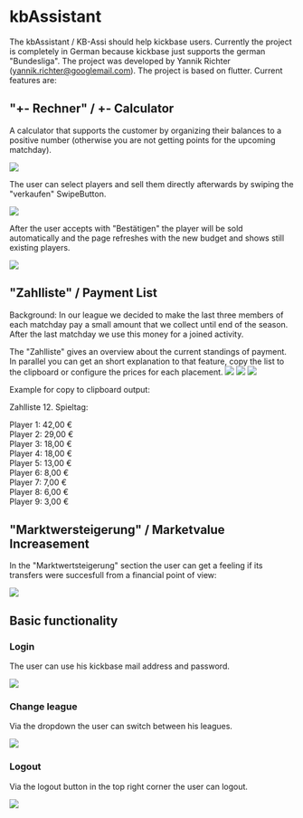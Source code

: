 # kbAssistant

The kbAssistant / KB-Assi should help kickbase users. Currently the project is completely in German because kickbase just supports the german "Bundesliga". The project was developed by Yannik Richter (yannik.richter@googlemail.com). The project is based on flutter. Current features are:

## "+- Rechner" / +- Calculator
A calculator that supports the customer by organizing their balances to a positive number (otherwise you are not getting points for the upcoming matchday). 

![](./README_assets/example_PMRechner.png)

The user can select players and sell them directly afterwards by swiping the "verkaufen" SwipeButton.

![](./README_assets/example_Sell1.png)

After the user accepts with "Bestätigen" the player will be sold automatically and the page refreshes with the new budget and shows still existing players.

![](./README_assets/example_Sell2.png)

## "Zahlliste" / Payment List
Background: In our league we decided to make the last three members of each matchday pay a small amount that we collect until end of the season. After the last matchday we use this money for a joined activity.

The "Zahlliste" gives an overview about the current standings of payment. In parallel you can get an short explanation to that feature, copy the list to the clipboard or configure the prices for each placement. 
![](./README_assets/example_paymentlist.png) ![](./README_assets/example_paymentlist2.png) ![](./README_assets/example_paymentlist3.png)

Example for copy to clipboard output:

Zahlliste 12. Spieltag:


Player 1: 42,00 €<br/>
Player 2: 29,00 €<br/>
Player 3: 18,00 €<br/>
Player 4: 18,00 €<br/>
Player 5: 13,00 €<br/>
Player 6: 8,00 €<br/>
Player 7: 7,00 €<br/>
Player 8: 6,00 €<br/>
Player 9: 3,00 €


## "Marktwersteigerung" / Marketvalue Increasement
In the "Marktwertsteigerung" section the user can get a feeling if its transfers were succesfull from a financial point of view:

![](./README_assets/example_MWSteigerung.png)

## Basic functionality

### Login
The user can use his kickbase mail address and password.

![](./README_assets/example_login.PNG)

### Change league
Via the dropdown the user can switch between his leagues.

![](./README_assets/example_switchLeague.PNG)

### Logout

Via the logout button in the top right corner the user can logout.

![](./README_assets/example_logout.PNG)

